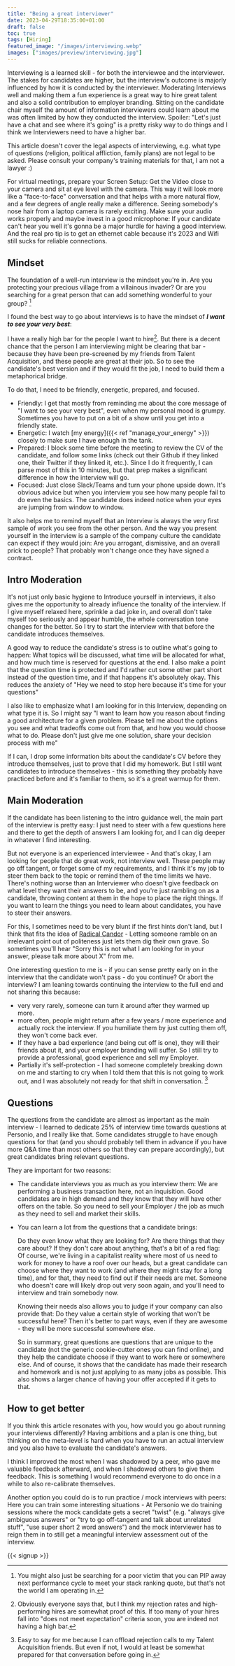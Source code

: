 ```yaml
---
title: "Being a great interviewer"
date: 2023-04-29T18:35:00+01:00
draft: false
toc: true
tags: [Hiring]
featured_image: "/images/interviewing.webp"
images: ["images/preview/interviewing.jpg"]
---
```


Interviewing is a learned skill - for both the interviewee and the interviewer. The stakes for candidates are higher, but the interview's outcome is majorly influenced by how it is conducted by the interviewer. Moderating Interviews well and making them a fun experience is a great way to hire great talent and also a solid contribution to employer branding. Sitting on the candidate chair myself the amount of information interviewers could learn about me was often limited by how they conducted the interview. Spoiler: "Let's just have a chat and see where it's going" is a pretty risky way to do things and I think we Interviewers need to have a higher bar. 

This article doesn't cover the legal aspects of interviewing, e.g. what type of questions (religion, political affliction, family plans) are not legal to be asked. Please consult your company's training materials for that, I am not a lawyer :) 

For virtual meetings, prepare your Screen Setup: Get the Video close to your camera and sit at eye level with the camera. This way it will look more like a "face-to-face" conversation and that helps with a more natural flow, and a few degrees of angle really make a difference. Seeing somebody's nose hair from a laptop camera is rarely exciting. Make sure your audio works properly and maybe invest in a good microphone: If your candidate can't hear you well it's gonna be a major hurdle for having a good interview. And the real pro tip is to get an ethernet cable because it's 2023 and Wifi still sucks for reliable connections.

## Mindset

The foundation of a well-run interview is the mindset you're in. Are you protecting your precious village from a villainous invader? Or are you searching for a great person that can add something wonderful to your group? [^1]

I found the best way to go about interviews is to have the mindset of ***I want to see your very best***: 

I have a really high bar for the people I want to hire[^2]. But there is a decent chance that the person I am interviewing might be clearing that bar - because they have been pre-screened by my friends from Talent Acquisition, and these people are great at their job. So to see the candidate's best version and if they would fit the job, I need to build them a metaphorical bridge. 

To do that, I need to be friendly, energetic, prepared, and focused.

* Friendly: I get that mostly from reminding me about the core message of "I want to see your very best", even when my personal mood is grumpy. Sometimes you have to put on a bit of a show until you get into a friendly state.
* Energetic: I watch [my energy]({{< ref "manage_your_energy" >}}) closely to make sure I have enough in the tank.
* Prepared: I block some time before the meeting to review the CV of the candidate, and follow some links (check out their Github if they linked one, their Twitter if they linked it, etc.). Since I do it frequently, I can parse most of this in 10 minutes, but that prep makes a significant difference in how the interview will go.
* Focused: Just close Slack/Teams and turn your phone upside down. It's obvious advice but when you interview you see how many people fail to do even the basics. The candidate does indeed notice when your eyes are jumping from window to window.

It also helps me to remind myself that an Interview is always the very first sample of work you see from the other person. And the way you present yourself in the interview is a sample of the company culture the candidate can expect if they would join: Are you arrogant, dismissive, and an overall prick to people? That probably won't change once they have signed a contract.

## Intro Moderation

It's not just only basic hygiene to Introduce yourself in interviews, it also gives me the opportunity to already influence the tonality of the interview. If I give myself relaxed here, sprinkle a dad joke in, and overall don't take myself too seriously and appear humble, the whole conversation tone changes for the better. So I try to start the interview with that before the candidate introduces themselves.

A good way to reduce the candidate's stress is to outline what's going to happen: What topics will be discussed, what time will be allocated for what, and how much time is reserved for questions at the end. I also make a point that the question time is protected and I'd rather cut some other part short instead of the question time, and if that happens it's absolutely okay. This reduces the anxiety of "Hey we need to stop here because it's time for your questions"

I also like to emphasize what I am looking for in this Interview, depending on what type it is. So I might say "I want to learn how you reason about finding a good architecture for a given problem. Please tell me about the options you see and what tradeoffs come out from that, and how you would choose what to do. Please don't just give me one solution, share your decision process with me"

If I can, I drop some information bits about the candidate's CV before they introduce themselves, just to prove that I did my homework. But I still want candidates to introduce themselves - this is something they probably have practiced before and it's familiar to them, so it's a great warmup for them. 

## Main Moderation

If the candidate has been listening to the intro guidance well, the main part of the interview is pretty easy: I just need to steer with a few questions here and there to get the depth of answers I am looking for, and I can dig deeper in whatever I find interesting. 

But not everyone is an experienced interviewee - And that's okay, I am looking for people that do great work, not interview well. These people may go off tangent, or forget some of my requirements, and I think it's my job to steer them back to the topic or remind them of the time limits we have. There's nothing worse than an Interviewer who doesn't give feedback on what level they want their answers to be, and you're just rambling on as a candidate, throwing content at them in the hope to place the right things. If you want to learn the things you need to learn about candidates, you have to steer their answers.

For this, I sometimes need to be very blunt if the first hints don't land, but I think that fits the idea of [Radical Candor](https://www.radicalcandor.com/our-approach/) - Letting someone ramble on an irrelevant point out of politeness just lets them dig their own grave. So sometimes you'll hear "Sorry this is not what I am looking for in your answer, please talk more about X" from me.

One interesting question to me is - if you can sense pretty early on in the interview that the candidate won't pass - do you continue? Or abort the interview?  I am leaning towards continuing the interview to the full end and not sharing this because:

* very very rarely, someone can turn it around after they warmed up more.
* more often, people might return after a few years / more experience and actually rock the interview. If you humiliate them by just cutting them off, they won't come back ever.
* If they have a bad experience (and being cut off is one), they will their friends about it, and your employer branding will suffer. So I still try to provide a professional, good experience and sell my Employer.
* Partially it's self-protection - I had someone completely breaking down on me and starting to cry when I told them that this is not going to work out, and I was absolutely not ready for that shift in conversation. [^3]

## Questions

The questions from the candidate are almost as important as the main interview - I learned to dedicate 25% of interview time towards questions at Personio, and I really like that. Some candidates struggle to have enough questions for that (and you should probably tell them in advance if you have more Q&A time than most others so that they can prepare accordingly), but great candidates bring relevant questions. 

They are important for two reasons:

* The candidate interviews you as much as you interview them: 
  We are performing a business transaction here, not an inquisition. Good candidates are in high demand and they know that they will have other offers on the table. So you need to sell your Employer / the job as much as they need to sell and market their skills.

* You can learn a lot from the questions that a candidate brings: 
  
  Do they even know what they are looking for? Are there things that they care about? If they don't care about anything, that's a bit of a red flag: Of course, we're living in a capitalist reality where most of us need to work for money to have a roof over our heads, but a great candidate can choose where they want to work (and where they might stay for a long time), and for that, they need to find out if their needs are met. Someone who doesn't care will likely drop out very soon again, and you'll need to interview and train somebody now.
  
  Knowing their needs also allows you to judge if your company can also provide that: Do they value a certain style of working that won't be successful here? Then it's better to part ways, even if they are awesome - they will be more successful somewhere else. 
  
  So in summary, great questions are questions that are unique to the candidate (not the generic cookie-cutter ones you can find online), and they help the candidate choose if they want to work here or somewhere else. And of course, it shows that the candidate has made their research and homework and is not just applying to as many jobs as possible. This also shows a larger chance of having your offer accepted if it gets to that.

## How to get better

If you think this article resonates with you, how would you go about running your interviews differently? Having ambitions and a plan is one thing, but thinking on the meta-level is hard when you have to run an actual interview and you also have to evaluate the candidate's answers. 

I think I improved the most when I was shadowed by a peer, who gave me valuable feedback afterward, and when I shadowed others to give them feedback. This is something I would recommend everyone to do once in a while to also re-calibrate themselves. 

Another option you could do is to run practice / mock interviews with peers: Here you can train some interesting situations - At Personio we do training sessions where the mock candidate gets a secret "twist" (e.g. "always give ambiguous answers" or "try to go off-tangent and talk about unrelated stuff", "use super short 2 word answers") and the mock interviewer has to reign them in to still get a meaningful interview assessment out of the interview. 

{{< signup >}}

[^1]: You might also just be searching for a poor victim that you can PIP away next performance cycle to meet your stack ranking quote, but that's not the world I am operating in.

[^2]: Obviously everyone says that, but I think my rejection rates and high-performing hires are somewhat proof of this. If too many of your hires fall into "does not meet expectation" criteria soon, you are indeed not having a high bar.

[^3]: Easy to say for me because I can offload rejection calls to my Talent Acquisition friends. But even if not, I would at least be somewhat prepared for that conversation before going in.
